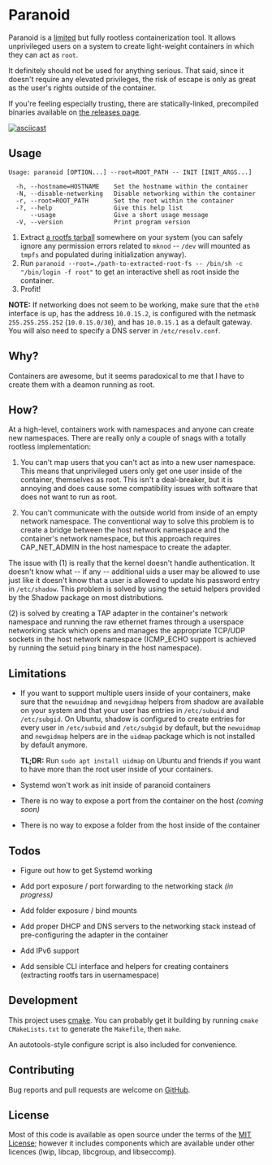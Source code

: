 # Paranoid

Paranoid is a [limited](#limitations) but fully rootless containerization tool. It allows unprivileged users on a system 
to create light-weight containers in which they can act as `root`.

It definitely should not be used for anything serious. That said, since it doesn't require any elevated privileges, the 
risk of escape is only as great as the user's rights outside of the container.

If you're feeling especially trusting, there are statically-linked, precompiled binaries available on 
[the releases page](https://github.com/anarchocurious/paranoid/releases).

[![asciicast](https://asciinema.org/a/4RZtd6e1xKBS3MpUha9Qe2fF2.png)](https://asciinema.org/a/4RZtd6e1xKBS3MpUha9Qe2fF2)

## Usage

```
Usage: paranoid [OPTION...] --root=ROOT_PATH -- INIT [INIT_ARGS...]

  -h, --hostname=HOSTNAME    Set the hostname within the container
  -N, --disable-networking   Disable networking within the container
  -r, --root=ROOT_PATH       Set the root within the container
  -?, --help                 Give this help list
      --usage                Give a short usage message
  -V, --version              Print program version
```

  1. Extract [a rootfs tarball](https://us.images.linuxcontainers.org/images) somewhere on your system (you can safely 
  ignore any permission errors related to `mknod` -- `/dev` will mounted as `tmpfs` and populated during initialization 
  anyway).
  2. Run `paranoid --root=./path-to-extracted-root-fs -- /bin/sh -c "/bin/login -f root"` to get an 
  interactive shell as root inside the container.
  3. Profit!

**NOTE:** If networking does not seem to be working, make sure that the `eth0` interface is up, has the address 
`10.0.15.2`, is configured with the netmask `255.255.255.252` (`10.0.15.0/30`), and has `10.0.15.1` as a default gateway. You will also need to specify a DNS server in `/etc/resolv.conf`.

## Why?

Containers are awesome, but it seems paradoxical to me that I have to create them with a deamon running as root.

## How?

At a high-level, containers work with namespaces and anyone can create new namespaces. There are really only a couple of
snags with a totally rootless implementation:

  1. You can't map users that you can't act as into a new user namespace. This means that unprivileged users only get 
  one user inside of the container, themselves as root. This isn't a deal-breaker, but it is annoying and does cause 
  some compatibility issues with software that does not want to run as root.
   
  2. You can't communicate with the outside world from inside of an empty network namespace. The conventional way to 
  solve this problem is to create a bridge between the host network namespace and the container's network namespace,
  but this approach requires CAP_NET_ADMIN in the host namespace to create the adapter.
   
The issue with (1) is really that the kernel doesn't handle authentication. It doesn't know what -- if any -- additional
uids a user may be allowed to use just like it doesn't know that a user is allowed to update his password entry in 
`/etc/shadow`. This problem is solved by using the setuid helpers provided by the Shadow package on most distributions.

(2) is solved by creating a TAP adapter in the container's network namespace and running the raw ethernet frames through
a userspace networking stack which opens and manages the appropriate TCP/UDP sockets in the host network namespace 
(ICMP_ECHO support is achieved by running the setuid `ping` binary in the host namespace).

## Limitations

  * If you want to support multiple users inside of your containers, make sure that the `newuidmap` and `newgidmap` 
    helpers from shadow are available on your system and that your user has entries in `/etc/subuid` and `/etc/subgid`. 
    On Ubuntu, shadow is configured to create entries for every user in `/etc/subuid` and `/etc/subgid` by default, but 
    the `newuidmap` and `newgidmap` helpers are in the `uidmap` package which is not installed by default anymore. 
    
    **TL;DR:** Run `sudo apt install uidmap` on Ubuntu and friends if you want to have more than the root user inside of 
    your containers.
  
  * Systemd won't work as init inside of paranoid containers
  
  * There is no way to expose a port from the container on the host *(coming soon)*
  
  * There is no way to expose a folder from the host inside of the container

## Todos

  * Figure out how to get Systemd working
  
  * Add port exposure / port forwarding to the networking stack *(in progress)*
  
  * Add folder exposure / bind mounts
  
  * Add proper DHCP and DNS servers to the networking stack instead of pre-configuring the adapter in the container 

  * Add IPv6 support
  
  * Add sensible CLI interface and helpers for creating containers (extracting rootfs tars in usernamespace)

## Development

This project uses [cmake](https://cmake.org/cmake-tutorial/). You can probably get it building by running 
`cmake CMakeLists.txt` to generate the `Makefile`, then `make`.

An autotools-style configure script is also included for convenience.


## Contributing

Bug reports and pull requests are welcome on [GitHub](https://github.com/anarchocurious/paranoid).


## License

Most of this code is available as open source under the terms of the [MIT License](http://opensource.org/licenses/MIT);
however it includes components which are available under other licences (lwip, libcap, libcgroup, and libseccomp).
